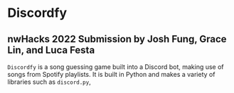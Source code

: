 # Discordfy 
## nwHacks 2022 Submission by Josh Fung, Grace Lin, and Luca Festa
`Discordfy` is a song guessing game built into a Discord bot, making use of songs from Spotify playlists.
It is built in Python and makes a variety of libraries such as `discord.py`, 